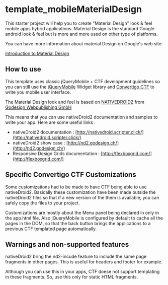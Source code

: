 # template_mobileMaterialDesign #
This starter project will help you to create "Material Design" look & feel mobile apps hybrid applications. Material Design is the standard Google android look & feel but is more and more used on other type of platforms.

You can have more information about material Design on Google's web site: 

[Introduction to Material Design](https://material.google.com/)

## How to use ##
This template uses classic jQueryMobile + CTF development guidelines so you can still use the [jQueryMobile](http://demos.jquerymobile.com/1.4.5/)  Widget library and  [Convertigo CTF](http://www.convertigo.com/document/latest/reference-manual/convertigo-templating-framework/) to write you mobile user interface.

The Material Design look and feel is based on [NATIVEDROID2](http://nativedroid.godesign.ch/material/) from  [Godesign Webpublishing GmbH](http://www.godesign.ch/) 

This means that you can use nativeDroid2 documentation and samples to write your app. Here are some useful links :

- nativeDroid2 documentation :  [http://nativedroid.scripter.click/](http://nativedroid.scripter.click/)
- nativeDroid2 show case : [http://nd2.godesign.ch/](http://nd2.godesign.ch/)
- Responsive Design Grids documentation : [http://flexboxgrid.com/](http://flexboxgrid.com/)

## Specific Convertigo CTF Customizations ##
Some customizations had to be made to have CTF being able to use nativeDroid2. Basically these customization have been made outside the nativeDroid2 files so that if a new version of the them is available, you can safely copy the files to your project.

Customizations are mostly about the Menu panel being declared in only in the app.html file. Also jQueryMobile is configured by default to cache all the pages in the DOM, so that the back button brings the applications to a previous CTF templated page automatically.


## Warnings and non-supported features ##
nativeDroid2 bring the nd2-incude feature to include the same page fragments in other pages. This is useful for headers and footer for example.

Although you can use this in your apps, CTF doese not support templating in these fragments. So, use this only for static HTML fragments.

  
   


